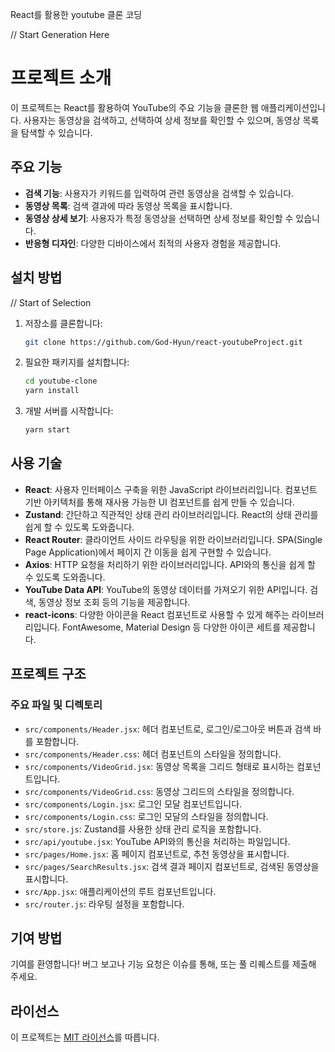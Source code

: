 React를 활용한 youtube 클론 코딩

 // Start Generation Here
# 프로젝트 소개

이 프로젝트는 React를 활용하여 YouTube의 주요 기능을 클론한 웹 애플리케이션입니다.
사용자는 동영상을 검색하고, 선택하여 상세 정보를 확인할 수 있으며, 동영상 목록을 탐색할 수 있습니다.

## 주요 기능

- **검색 기능**: 사용자가 키워드를 입력하여 관련 동영상을 검색할 수 있습니다.
- **동영상 목록**: 검색 결과에 따라 동영상 목록을 표시합니다.
- **동영상 상세 보기**: 사용자가 특정 동영상을 선택하면 상세 정보를 확인할 수 있습니다.
- **반응형 디자인**: 다양한 디바이스에서 최적의 사용자 경험을 제공합니다.

## 설치 방법

 // Start of Selection
1. 저장소를 클론합니다:

   ```bash
   git clone https://github.com/God-Hyun/react-youtubeProject.git
   ```

2. 필요한 패키지를 설치합니다:

   ```bash
   cd youtube-clone
   yarn install
   ```

3. 개발 서버를 시작합니다:

   ```bash
   yarn start
   ```

## 사용 기술

- **React**: 사용자 인터페이스 구축을 위한 JavaScript 라이브러리입니다. 컴포넌트 기반 아키텍처를 통해 재사용 가능한 UI 컴포넌트를 쉽게 만들 수 있습니다.
- **Zustand**: 간단하고 직관적인 상태 관리 라이브러리입니다. React의 상태 관리를 쉽게 할 수 있도록 도와줍니다.
- **React Router**: 클라이언트 사이드 라우팅을 위한 라이브러리입니다. SPA(Single Page Application)에서 페이지 간 이동을 쉽게 구현할 수 있습니다.
- **Axios**: HTTP 요청을 처리하기 위한 라이브러리입니다. API와의 통신을 쉽게 할 수 있도록 도와줍니다.
- **YouTube Data API**: YouTube의 동영상 데이터를 가져오기 위한 API입니다. 검색, 동영상 정보 조회 등의 기능을 제공합니다.
- **react-icons**: 다양한 아이콘을 React 컴포넌트로 사용할 수 있게 해주는 라이브러리입니다. FontAwesome, Material Design 등 다양한 아이콘 세트를 제공합니다.

## 프로젝트 구조

### 주요 파일 및 디렉토리

- `src/components/Header.jsx`: 헤더 컴포넌트로, 로그인/로그아웃 버튼과 검색 바를 포함합니다.
- `src/components/Header.css`: 헤더 컴포넌트의 스타일을 정의합니다.
- `src/components/VideoGrid.jsx`: 동영상 목록을 그리드 형태로 표시하는 컴포넌트입니다.
- `src/components/VideoGrid.css`: 동영상 그리드의 스타일을 정의합니다.
- `src/components/Login.jsx`: 로그인 모달 컴포넌트입니다.
- `src/components/Login.css`: 로그인 모달의 스타일을 정의합니다.
- `src/store.js`: Zustand를 사용한 상태 관리 로직을 포함합니다.
- `src/api/youtube.jsx`: YouTube API와의 통신을 처리하는 파일입니다.
- `src/pages/Home.jsx`: 홈 페이지 컴포넌트로, 추천 동영상을 표시합니다.
- `src/pages/SearchResults.jsx`: 검색 결과 페이지 컴포넌트로, 검색된 동영상을 표시합니다.
- `src/App.jsx`: 애플리케이션의 루트 컴포넌트입니다.
- `src/router.js`: 라우팅 설정을 포함합니다.

## 기여 방법

기여를 환영합니다! 버그 보고나 기능 요청은 이슈를 통해, 또는 풀 리퀘스트를 제출해 주세요.

## 라이선스

이 프로젝트는 [MIT 라이선스](LICENSE)를 따릅니다.